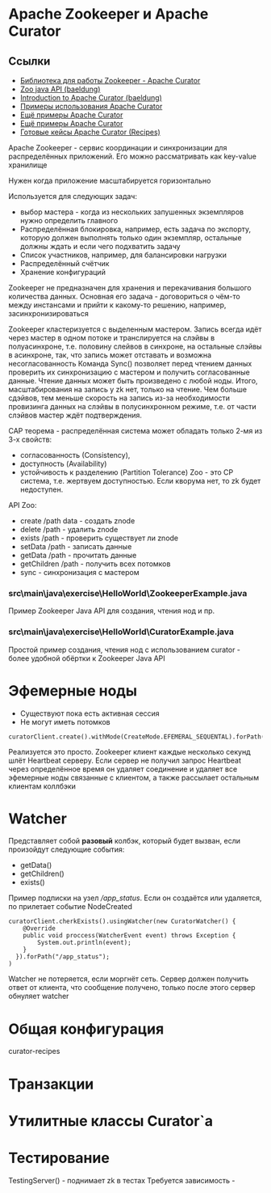 # Apache Zookeeper и Apache Curator

## Ссылки

* [Библиотека для работы Zookeeper - Apache Curator](https://curator.apache.org/)
* [Zoo java API (baeldung)](https://www.baeldung.com/java-zookeeper)
* [Introduction to Apache Curator (baeldung)](https://www.baeldung.com/apache-curator)
* [Примеры использования Apache Curator](https://programmersought.com/article/9457246297/)
* [Ещё примеры Apache Curator](https://www.programcreek.com/java-api-examples/?api=org.apache.curator.framework.CuratorFramework)
* [Ещё примеры Apache Curator](https://java.hotexamples.com/examples/org.apache.curator.framework/CuratorFrameworkFactory/builder/java-curatorframeworkfactory-builder-method-examples.html)
* [Готовые кейсы Apache Curator (Recipes)](https://curator.apache.org/curator-recipes/index.html)

Apache Zookeeper - сервис координации и синхронизации для распределённых приложений.
Его можно рассматривать как key-value хранилище

Нужен когда приложение масштабируется горизонтально

Используется для следующих задач:
* выбор мастера - когда из нескольких запушенных экземпляров нужно определить главного
* Распределённая блокировка, например, есть задача по экспорту, которую должен выполнять только один экземпляр, остальные должны ждать и если чего подхватить задачу
* Список участников, например, для балансировки нагрузки
* Распределённый счётчик
* Хранение конфигураций

Zookeeper не предназначен для хранения и перекачивания большого количества данных.
Основная его задача - договориться о чём-то между инстансами и прийти к какому-то решению, например, засинхронизироваться

Zookeeper кластеризуется с выделенным мастером. Запись всегда идёт через мастер в одном потоке и транслируется на слэйвы в полуасинхроне,
т.е. половину слейвов в синхроне, на остальные слэйвы в асинхроне, так, что запись может отставать и возможна несогласованность
Команда Sync() позволяет перед чтением данных проверить их синхронизацию с мастером и получить согласованные данные. 
Чтение данных может быть произведено с любой ноды.
Итого, масштабирования на запись у zk нет, только на чтение. Чем больше сдэйвов, тем меньше скорость на запись из-за необходимости
провизинга данных на слэйвы в полусинхронном режиме, т.е. от части слэйвов мастер ждёт подтверждения.

CAP теорема - распределённая система может обладать только 2-мя из 3-х свойств:
* согласованность (Сonsistency),
* доступность (Availability)
* устойчивость к разделению (Partition Tolerance)
Zoo - это CP система, т.е. жертвуем доступностью. Если кворума нет, то zk будет недоступен.

API Zoo:
* create /path data - создать znode
* delete /path - удалить znode
* exists /path - проверить существует ли znode
* setData /path - записать данные
* getData /path - прочитать данные
* getChildren /path - получить всех потомков
* sync - синхронизация с мастером

### src\main\java\exercise\HelloWorld\ZookeeperExample.java
Пример Zookeeper Java API для создания, чтения нод и пр.

### src\main\java\exercise\HelloWorld\CuratorExample.java
Простой пример создания, чтения нод с использованием curator - более удобной обёртки к Zookeeper Java API 

# Эфемерные ноды
* Существуют пока есть активная сессия
* Не могут иметь потомков
```
curatorClient.create().withMode(CreateMode.EFEMERAL_SEQUENTAL).forPath("/app");
```
Реализуется это просто. Zookeeper клиент каждые несколько секунд шлёт Heartbeat серверу. 
Если сервер не получил запрос Heartbeat через определённое время он удаляет соединение и удаляет все эфемерные ноды связанные с клиентом,
а также рассылает остальным клиентам коллбэки

# Watcher
Представляет собой **разовый** колбэк, который будет вызван, если произойдут следующие события:
* getData()
* getChildren()
* exists()

Пример подписки на узел */app_status*. Если он создаётся или удаляется, по прилетает событие NodeCreated 
```
curatorClient.cherkExists().usingWatcher(new CuratorWatcher() {
    @Override
    public void proccess(WatcherEvent event) throws Exception {
        System.out.println(event);
    }
  }).forPath("/app_status");   
)
```
Watcher не потеряется, если моргнёт сеть. Сервер должен получить ответ от клиента, что сообщение получено, только после
этого сервер обнуляет watcher

# Общая конфигурация
curator-recipes

# Транзакции

# Утилитные классы Curator`a

# Тестирование
TestingServer() - поднимает zk в тестах
Требуется зависимость - 




